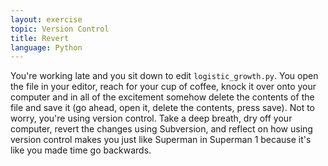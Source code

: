 ```yaml
---
layout: exercise
topic: Version Control
title: Revert
language: Python
---
```


You're working late and you sit down to edit `logistic_growth.py`. You
open the file in your editor, reach for your cup of coffee, knock it
over onto your computer and in all of the excitement somehow delete the
contents of the file and save it (go ahead, open it, delete the
contents, press save). Not to worry, you're using version control. Take
a deep breath, dry off your computer, revert the changes using
Subversion, and reflect on how using version control makes you just like
Superman in Superman 1 because it's like you made time go backwards.
